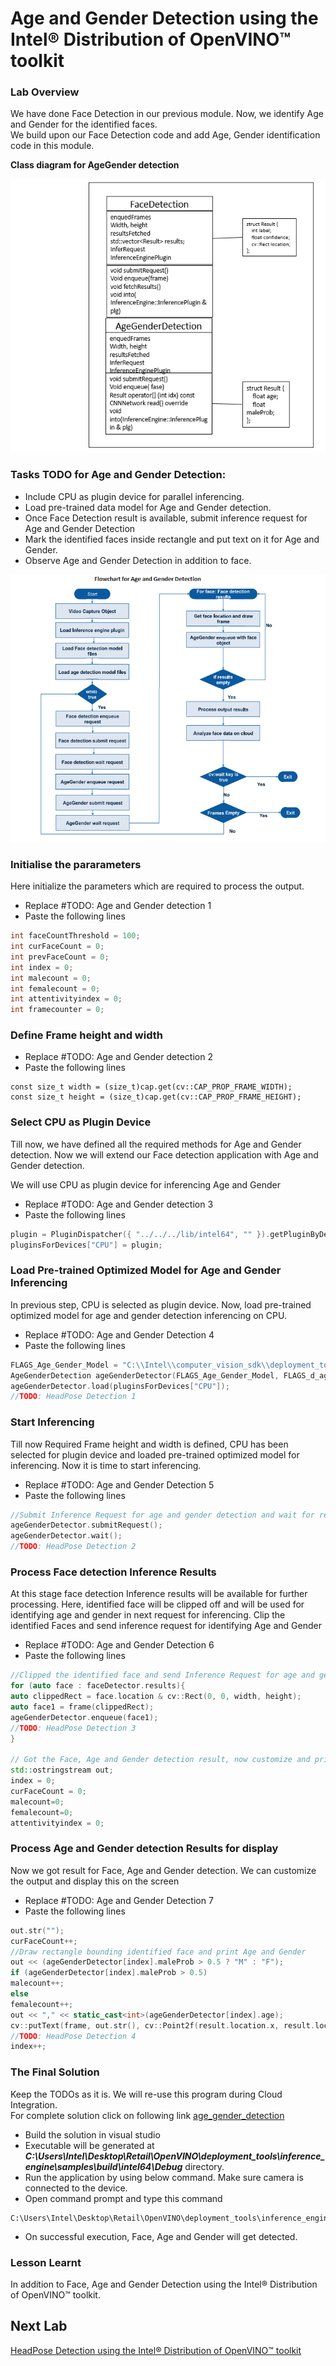 # Age and Gender Detection using the Intel® Distribution of OpenVINO™ toolkit
### Lab Overview
We have done Face Detection in our previous module. Now, we identify Age and Gender for the identified faces.    
We  build upon our Face Detection code and add Age, Gender identification code in this module.

**Class diagram for AgeGender detection**

![](images/AgeGender_class.png)

### Tasks TODO for Age and Gender Detection:
-	Include CPU as plugin device for parallel inferencing.
-	Load pre-trained data model for Age and Gender detection.
-	Once Face Detection result is available, submit inference request for Age and Gender Detection
-	Mark the identified faces inside rectangle and put text on it for Age and Gender.
-	Observe Age and Gender Detection in addition to face.

![](images/AgeGender_flowchart.png)

### Initialise the pararameters
Here initialize the parameters which are required to process the output.
- Replace #TODO: Age and Gender detection 1
- Paste the following lines

```cpp
int faceCountThreshold = 100;
int curFaceCount = 0;
int prevFaceCount = 0;
int index = 0;
int malecount = 0;
int femalecount = 0;
int attentivityindex = 0;
int framecounter = 0;

```
### Define Frame height and width
- Replace #TODO: Age and Gender detection 2
- Paste the following lines
```
const size_t width = (size_t)cap.get(cv::CAP_PROP_FRAME_WIDTH);
const size_t height = (size_t)cap.get(cv::CAP_PROP_FRAME_HEIGHT);
```

### Select CPU as Plugin Device

Till now, we have defined all the required methods for Age and Gender detection. Now we will extend our Face detection application with Age and Gender detection.

We will use CPU as plugin device for inferencing Age and Gender
- Replace #TODO: Age and Gender detection 3
- Paste the following lines

```cpp
plugin = PluginDispatcher({ "../../../lib/intel64", "" }).getPluginByDevice("CPU");
pluginsForDevices["CPU"] = plugin;


```

### Load Pre-trained Optimized Model for Age and Gender Inferencing

In previous step, CPU is selected as plugin device. Now, load pre-trained optimized model for age and gender detection inferencing on CPU.

- Replace #TODO: Age and Gender Detection 4
- Paste the following lines

```cpp
FLAGS_Age_Gender_Model = "C:\\Intel\\computer_vision_sdk\\deployment_tools\\intel_models\\age-gender-recognition-retail-0013\\FP32\\age-gender-recognition-retail-0013.xml";
AgeGenderDetection ageGenderDetector(FLAGS_Age_Gender_Model, FLAGS_d_ag, FLAGS_n_ag, FLAGS_dyn_ag, FLAGS_async);
ageGenderDetector.load(pluginsForDevices["CPU"]);
//TODO: HeadPose Detection 1


```

### Start Inferencing
Till now Required Frame height and width is defined, CPU has been selected for plugin device and loaded pre-trained optimized model for inferencing. Now it is time to start inferencing.
- Replace #TODO: Age and Gender Detection 5
- Paste the following lines

```cpp
//Submit Inference Request for age and gender detection and wait for result
ageGenderDetector.submitRequest();
ageGenderDetector.wait();
//TODO: HeadPose Detection 2

```

### Process Face detection Inference Results
At this stage face detection Inference results will be available for further processing. Here, identified face will be clipped off and will be used for identifying age and gender in next request for inferencing.
Clip the identified Faces and send inference request for identifying Age and Gender
- Replace #TODO: Age and Gender Detection 6
- Paste the following lines

```cpp
//Clipped the identified face and send Inference Request for age and gender detection
for (auto face : faceDetector.results){
auto clippedRect = face.location & cv::Rect(0, 0, width, height);
auto face1 = frame(clippedRect);
ageGenderDetector.enqueue(face1);
//TODO: HeadPose Detection 3
}

// Got the Face, Age and Gender detection result, now customize and print them on window
std::ostringstream out;
index = 0;
curFaceCount = 0;
malecount=0;
femalecount=0;
attentivityindex = 0;

 ```

### Process Age and Gender detection Results for display
Now we got result for Face, Age and Gender detection. We can customize the output and display this on the screen
- Replace #TODO: Age and Gender Detection 7
- Paste the following lines

```cpp
out.str("");
curFaceCount++;
//Draw rectangle bounding identified face and print Age and Gender
out << (ageGenderDetector[index].maleProb > 0.5 ? "M" : "F");
if (ageGenderDetector[index].maleProb > 0.5)
malecount++;
else
femalecount++;
out << "," << static_cast<int>(ageGenderDetector[index].age);
cv::putText(frame, out.str(), cv::Point2f(result.location.x, result.location.y - 15), cv::FONT_HERSHEY_COMPLEX_SMALL, 0.8, cv::Scalar(0, 0, 255));
//TODO: HeadPose Detection 4
index++;
 ```

### The Final Solution
Keep the TODOs as it is. We will re-use this program during Cloud Integration.     
For complete solution click on following link [age_gender_detection](./solutions/agegenderdetection.md)

- Build the solution in visual studio
- Executable will be generated at ***C:\Users\Intel\Desktop\Retail\OpenVINO\deployment_tools\inference_engine\samples\build\intel64\Debug*** directory.
- Run the application by using below command. Make sure camera is connected to the device.
- Open command prompt and type this command

```
C:\Users\Intel\Desktop\Retail\OpenVINO\deployment_tools\inference_engine\samples\build\intel64\Debug\interactive_face_detection_demo.exe

 ```
- On successful execution, Face, Age and Gender will get detected.

### Lesson Learnt
In addition to Face, Age and Gender Detection using the Intel® Distribution of OpenVINO™ toolkit.

## Next Lab
[HeadPose Detection using the Intel® Distribution of OpenVINO™ toolkit](./Headpose_Detection.md)
